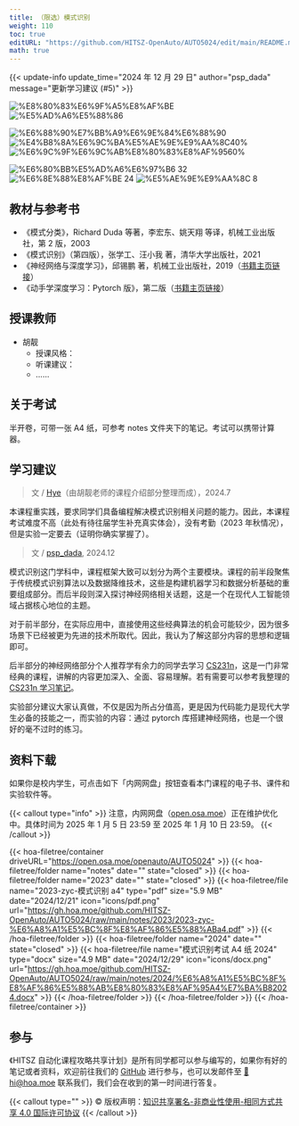 ```yaml
---
title: （限选）模式识别
weight: 110
toc: true
editURL: "https://github.com/HITSZ-OpenAuto/AUTO5024/edit/main/README.md"
math: true
---
```


{{< update-info update_time="2024 年 12 月 29 日" author="psp_dada" message="更新学习建议 (#5)" >}}

<div class="img-div hx-mt-4 hx-flex-row hx-justify-start hx-items-center">

![%E8%80%83%E6%9F%A5%E8%AF%BE](https://img.shields.io/badge/%E8%80%83%E6%9F%A5%E8%AF%BE-green)
![%E5%AD%A6%E5%88%86](https://img.shields.io/badge/%E5%AD%A6%E5%88%86-2-moccasin)

![%E6%88%90%E7%BB%A9%E6%9E%84%E6%88%90](https://img.shields.io/badge/%E6%88%90%E7%BB%A9%E6%9E%84%E6%88%90-gold)
![%E4%B8%8A%E6%9C%BA%E5%AE%9E%E9%AA%8C40%](https://img.shields.io/badge/%E4%B8%8A%E6%9C%BA%E5%AE%9E%E9%AA%8C-40%25-wheat)
![%E6%9C%9F%E6%9C%AB%E8%80%83%E8%AF%9560%](https://img.shields.io/badge/%E6%9C%9F%E6%9C%AB%E8%80%83%E8%AF%95-60%25-wheat)

![%E6%80%BB%E5%AD%A6%E6%97%B6 32](https://img.shields.io/badge/%E6%80%BB%E5%AD%A6%E6%97%B6-32-gold)
![%E6%8E%88%E8%AF%BE 24](https://img.shields.io/badge/%E6%8E%88%E8%AF%BE-24-wheat)
![%E5%AE%9E%E9%AA%8C 8](https://img.shields.io/badge/%E5%AE%9E%E9%AA%8C-8-wheat)

</div>

## 教材与参考书

- 《模式分类》，Richard Duda 等著，李宏东、姚天翔 等译，机械工业出版社，第 2 版，2003
- 《模式识别》（第四版），张学工、汪小我 著，清华大学出版社，2021
- 《神经网络与深度学习》，邱锡鹏 著，机械工业出版社，2019（[书籍主页链接](https://nndl.github.io/)）
- 《动手学深度学习：Pytorch 版》，第二版（[书籍主页链接](https://zh.d2l.ai/)）

## 授课教师

- 胡靓
  - 授课风格：
  - 听课建议：
  - ……

## 关于考试

半开卷，可带一张 A4 纸，可参考 notes 文件夹下的笔记。考试可以携带计算器。

## 学习建议

> 文 / [Hye](https://github.com/Co-ding-Man)（由胡靓老师的课程介绍部分整理而成），2024.7

本课程重实践，要求同学们具备编程解决模式识别相关问题的能力。因此，本课程考试难度不高（此处有待往届学生补充真实体会），没有考勤（2023 年秋情况），但是实验一定要去（证明你确实掌握了）。

> 文 / [psp_dada](https://github.com/pspdada), 2024.12

模式识别这门学科中，课程框架大致可以划分为两个主要模块。课程的前半段聚焦于传统模式识别算法以及数据降维技术，这些是构建机器学习和数据分析基础的重要组成部分。而后半段则深入探讨神经网络相关话题，这是一个在现代人工智能领域占据核心地位的主题。

对于前半部分，在实际应用中，直接使用这些经典算法的机会可能较少，因为很多场景下已经被更为先进的技术所取代。因此，我认为了解这部分内容的思想和逻辑即可。

后半部分的神经网络部分个人推荐学有余力的同学去学习 [CS231n](https://cs231n.stanford.edu/)，这是一门非常经典的课程，讲解的内容更加深入、全面、容易理解。若有需要可以参考我整理的 [CS231n 学习笔记](https://github.com/pspdada/LLM-Learning-Notes)。

实验部分建议大家认真做，不仅是因为所占分值高，更是因为代码能力是现代大学生必备的技能之一，而实验的内容：通过 pytorch 库搭建神经网络，也是一个很好的毫不过时的练习。

## 资料下载

如果你是校内学生，可点击如下「内网网盘」按钮查看本门课程的电子书、课件和实验软件等。

{{< callout type="info" >}}
  注意，内网网盘（[open.osa.moe](https://open.osa.moe/openauto)）正在维护优化中。具体时间为 2025 年 1 月 5 日 23:59 至 2025 年 1 月 10 日 23:59。
{{< /callout >}}

{{< hoa-filetree/container driveURL="https://open.osa.moe/openauto/AUTO5024" >}}
  {{< hoa-filetree/folder name="notes" date="" state="closed" >}}
  {{< hoa-filetree/folder name="2023" date="" state="closed" >}}
    {{< hoa-filetree/file name="2023-zyc-模式识别 a4" type="pdf" size="5.9 MB" date="2024/12/21" icon="icons/pdf.png" url="https://gh.hoa.moe/github.com/HITSZ-OpenAuto/AUTO5024/raw/main/notes/2023/2023-zyc-%E6%A8%A1%E5%BC%8F%E8%AF%86%E5%88%ABa4.pdf" >}}
  {{< /hoa-filetree/folder >}}
  {{< hoa-filetree/folder name="2024" date="" state="closed" >}}
    {{< hoa-filetree/file name="模式识别考试 A4 纸 2024" type="docx" size="4.9 MB" date="2024/12/29" icon="icons/docx.png" url="https://gh.hoa.moe/github.com/HITSZ-OpenAuto/AUTO5024/raw/main/notes/2024/%E6%A8%A1%E5%BC%8F%E8%AF%86%E5%88%AB%E8%80%83%E8%AF%95A4%E7%BA%B82024.docx" >}}
  {{< /hoa-filetree/folder >}}
  {{< /hoa-filetree/folder >}}
{{< /hoa-filetree/container >}}

## 参与

《HITSZ 自动化课程攻略共享计划》是所有同学都可以参与编写的，如果你有好的笔记或者资料，欢迎前往我们的 [GitHub](https://github.com/HITSZ-OpenAuto) 进行参与，也可以发邮件至 [📮hi@hoa.moe](mailto:hi@hoa.moe) 联系我们，我们会在收到的第一时间进行答复。

{{< callout type="" >}}
  © 版权声明：[知识共享署名-非商业性使用-相同方式共享 4.0 国际许可协议](https://creativecommons.org/licenses/by-nc-sa/4.0/)
{{< /callout >}}
